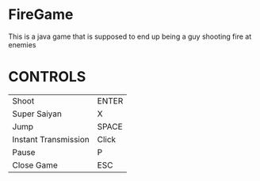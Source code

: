 # FireGame
This is a java game that is supposed to end up being a guy shooting fire at enemies
<h1>CONTROLS</h1>
<table style = "width:100%;table-layout:fixed;">
<tr><td>Shoot</td><td>ENTER</td></tr>
<tr><td>Super Saiyan</td><td>X</td></tr>
<tr><td>Jump</td><td>SPACE</td></tr>
<tr><td>Instant Transmission</td><td>Click</td></tr>
<tr><td>Pause</td><td>P</td></tr>
<tr><td>Close Game</td><td>ESC</td></tr>
</table>
